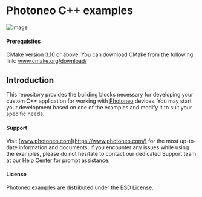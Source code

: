 # Photoneo C++ examples
![image](https://photoneo.com/files/dw/dw/github/Personal_Linkedin_banner_v4.png)

#### Prerequisites

CMake version 3.10 or above. You can download CMake from the following link: www.cmake.org/download/

## Introduction
This repository provides the building blocks necessary for developing your custom C++ application for working with [Photoneo](https://www.photoneo.com/) devices. 
You may start your development based on one of the examples and modify it to suit your specific needs. 


#### Support
Visit [www.photoneo.com](https://www.photoneo.com/) for the most up-to-date information and documents. If you encounter any issues while using the examples, please do not hesitate to contact our dedicated Support team at our [Help Center](https://www.photoneo.com/Help-Center) for prompt assistance.

#### License
Photoneo examples are distributed under the [BSD License](https://github.com/photoneo-3d/photoneo-cpp-examples/blob/main/LICENSE).
